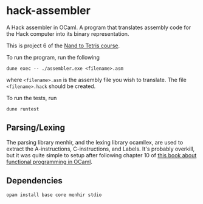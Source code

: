 # hack-assembler
A Hack assembler in OCaml. A program that translates assembly code for the Hack computer into its binary representation.

This is project 6 of the [Nand to Tetris course](https://www.nand2tetris.org/).

To run the program, run the following

``` shell
dune exec -- ./assembler.exe <filename>.asm
```
where `<filename>.asm` is the assembly file you wish to translate. The file `<filename>.hack` should be created.

To run the tests, run

``` shell
dune runtest
```

## Parsing/Lexing

The parsing library menhir, and the lexing library ocamllex, are used to extract the A-instructions, C-instructions, and Labels. It's probably overkill, but it was quite simple to setup after following chapter 10 of [this book about functional programming in OCaml](https://www.cs.cornell.edu/courses/cs3110/2021sp/textbook/interp/intro.html).

## Dependencies

```shell
opam install base core menhir stdio
```
